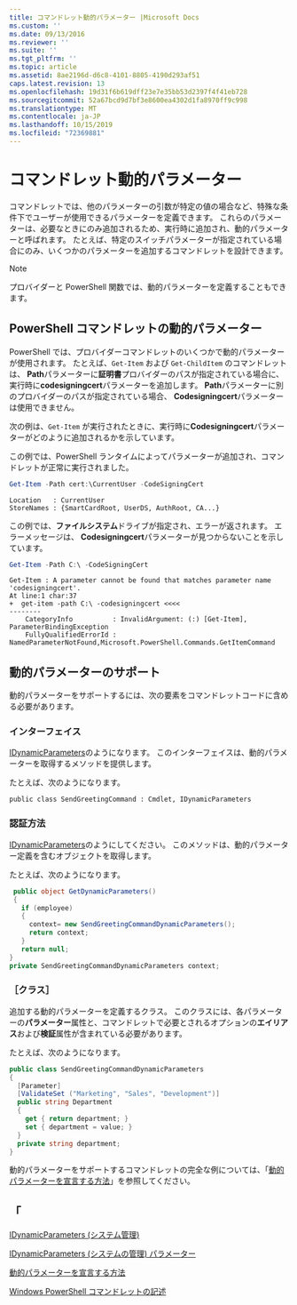 ```yaml
---
title: コマンドレット動的パラメーター |Microsoft Docs
ms.custom: ''
ms.date: 09/13/2016
ms.reviewer: ''
ms.suite: ''
ms.tgt_pltfrm: ''
ms.topic: article
ms.assetid: 8ae2196d-d6c8-4101-8805-4190d293af51
caps.latest.revision: 13
ms.openlocfilehash: 19d31f6b619dff23e7e35bb53d2397f4f41eb728
ms.sourcegitcommit: 52a67bcd9d7bf3e8600ea4302d1fa8970ff9c998
ms.translationtype: MT
ms.contentlocale: ja-JP
ms.lasthandoff: 10/15/2019
ms.locfileid: "72369881"
---
```

# <a name="cmdlet-dynamic-parameters"></a>コマンドレット動的パラメーター

コマンドレットでは、他のパラメーターの引数が特定の値の場合など、特殊な条件下でユーザーが使用できるパラメーターを定義できます。 これらのパラメーターは、必要なときにのみ追加されるため、実行時に追加され、動的パラメーターと呼ばれます。 たとえば、特定のスイッチパラメーターが指定されている場合にのみ、いくつかのパラメーターを追加するコマンドレットを設計できます。

> [!NOTE]
> プロバイダーと PowerShell 関数では、動的パラメーターを定義することもできます。

## <a name="dynamic-parameters-in-powershell-cmdlets"></a>PowerShell コマンドレットの動的パラメーター

PowerShell では、プロバイダーコマンドレットのいくつかで動的パラメーターが使用されます。 たとえば、`Get-Item` および `Get-ChildItem` のコマンドレットは、 **Path**パラメーターに**証明書**プロバイダーのパスが指定されている場合に、実行時に**codesigningcert**パラメーターを追加します。 **Path**パラメーターに別のプロバイダーのパスが指定されている場合、 **Codesigningcert**パラメーターは使用できません。

次の例は、`Get-Item` が実行されたときに、実行時に**Codesigningcert**パラメーターがどのように追加されるかを示しています。

この例では、PowerShell ランタイムによってパラメーターが追加され、コマンドレットが正常に実行されました。

```powershell
Get-Item -Path cert:\CurrentUser -CodeSigningCert
```

```Output
Location   : CurrentUser
StoreNames : {SmartCardRoot, UserDS, AuthRoot, CA...}
```

この例では、**ファイルシステム**ドライブが指定され、エラーが返されます。 エラーメッセージは、 **Codesigningcert**パラメーターが見つからないことを示しています。

```powershell
Get-Item -Path C:\ -CodeSigningCert
```

```Output
Get-Item : A parameter cannot be found that matches parameter name 'codesigningcert'.
At line:1 char:37
+  get-item -path C:\ -codesigningcert <<<<
--------
    CategoryInfo          : InvalidArgument: (:) [Get-Item], ParameterBindingException
    FullyQualifiedErrorId : NamedParameterNotFound,Microsoft.PowerShell.Commands.GetItemCommand
```

## <a name="support-for-dynamic-parameters"></a>動的パラメーターのサポート

動的パラメーターをサポートするには、次の要素をコマンドレットコードに含める必要があります。

### <a name="interface"></a>インターフェイス

[IDynamicParameters](/dotnet/api/System.Management.Automation.IDynamicParameters)のようになります。
このインターフェイスは、動的パラメーターを取得するメソッドを提供します。

たとえば、次のようになります。

`public class SendGreetingCommand : Cmdlet, IDynamicParameters`

### <a name="method"></a>認証方法

[IDynamicParameters](/dotnet/api/System.Management.Automation.IDynamicParameters.GetDynamicParameters)のようにしてください。
このメソッドは、動的パラメーター定義を含むオブジェクトを取得します。

たとえば、次のようになります。

```csharp
 public object GetDynamicParameters()
 {
   if (employee)
   {
     context= new SendGreetingCommandDynamicParameters();
     return context;
   }
   return null;
}
private SendGreetingCommandDynamicParameters context;
```

### <a name="class"></a>［クラス］

追加する動的パラメーターを定義するクラス。 このクラスには、各パラメーターの**パラメーター**属性と、コマンドレットで必要とされるオプションの**エイリアス**および**検証**属性が含まれている必要があります。

たとえば、次のようになります。

```csharp
public class SendGreetingCommandDynamicParameters
{
  [Parameter]
  [ValidateSet ("Marketing", "Sales", "Development")]
  public string Department
  {
    get { return department; }
    set { department = value; }
  }
  private string department;
}
```

動的パラメーターをサポートするコマンドレットの完全な例については、「[動的パラメーターを宣言する方法](./how-to-declare-dynamic-parameters.md)」を参照してください。

## <a name="see-also"></a>「

[IDynamicParameters (システム管理)](/dotnet/api/System.Management.Automation.IDynamicParameters)

[IDynamicParameters (システムの管理) パラメーター](/dotnet/api/System.Management.Automation.IDynamicParameters.GetDynamicParameters)

[動的パラメーターを宣言する方法](./how-to-declare-dynamic-parameters.md)

[Windows PowerShell コマンドレットの記述](./writing-a-windows-powershell-cmdlet.md)
